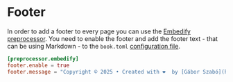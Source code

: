 # Footer

In order to add a footer to every page you can use the [Embedify preprocessor](./embedify.md). You need to enable the footer and add the footer text - that can be using Markdown -
to the `book.toml` [configuration file](./configuration.md).


```toml
[preprocessor.embedify]
footer.enable = true
footer.message = "Copyright © 2025 • Created with ❤️  by [Gábor Szabó](https://szabgab.com/)"
```


